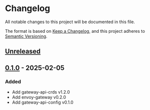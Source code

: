 # Changelog

All notable changes to this project will be documented in this file.

The format is based on [Keep a Changelog](https://keepachangelog.com/en/1.0.0/),
and this project adheres to [Semantic Versioning](https://semver.org/spec/v2.0.0.html).

## [Unreleased]

## [0.1.0] - 2025-02-05

### Added

- Add gateway-api-crds v1.2.0
- Add envoy-gateway v0.2.0
- Add gateway-api-config v0.1.0

[Unreleased]: https://github.com/giantswarm/gateway-api-bundle/compare/v0.1.0...HEAD
[0.1.0]: https://github.com/giantswarm/gateway-api-bundle/releases/tag/v0.1.0
